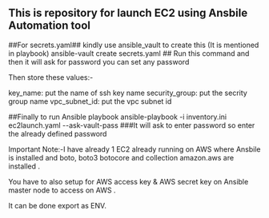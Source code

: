 ## This is repository for launch EC2 using Ansbile Automation tool



##For secrets.yaml##    kindly use ansible_vault to create this (It is mentioned in playbook)
ansible-vault create secrets.yaml  ## Run this command and then it will ask for password you can set any password

Then store these values:-

key_name: put the name of ssh key name
security_group: put the secrity group name
vpc_subnet_id: put the vpc subnet id  

##Finally to run Ansible playbook
ansible-playbook -i inventory.ini ec2launch.yaml --ask-vault-pass  ###It will ask to enter password so enter the already defined password



Important Note:-I have already 1 EC2 already running on AWS where Ansbile is installed and boto, boto3 botocore and collection amazon.aws are installed . 


You have to also setup for AWS access key & AWS secret key on Ansible master node to access on AWS .

It can be done export as ENV.










